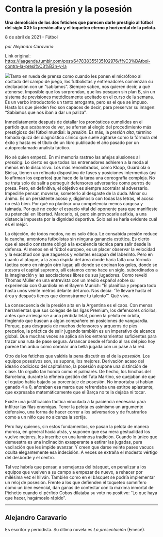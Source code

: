 # Contra la presión y la posesión

**Una demolición de los dos fetiches que parecen darle prestigio al fútbol del siglo XXI: la presión alta y el toqueteo eterno y horizontal de la pelota.**

8 de abril de 2021 - Fútbol

_por Alejandro Caravario_

Link original: https://laagenda.tumblr.com/post/647838355135102976/f%C3%BAtbol-contra-la-presi%C3%B3n-y-la

![](https://64.media.tumblr.com/b079396e1c047290783449532fd4befa/6827725161e8f21b-47/s500x750/cb2de55a67583d5c60f4cdb261b980a8f4edb44d.jpg)Tanto en rueda de prensa como cuando les ponen el micrófono al costado del
campo de juego, los futbolistas y entrenadores comienzan su declaración con un
“sabíamos”. Siempre saben, nos quieren decir, a qué atenerse. Imposible que los
sorprendan, que los pesquen sin plan B, sin un sistema de previsiones
metódicamente aceitado en el curso de la semana. Es un verbo introductorio un
tanto arrogante, pero es el que se impuso. Hasta los que pierden feo son
capaces de decir, para preservar su imagen: “Sabíamos que nos iban a dar un
paliza”. 

Inmediatamente después de detallar los pronósticos cumplidos en el
partido que acabamos de ver, se aferran al elogio del procedimiento más
prestigioso del fútbol mundial: la *presión*.
Es más, la *presión alta*, término
tomado quizá del diagnóstico clínico que suele agitarse como la fórmula del
éxito y hasta es el título de un libro publicado el año pasado por un
autoproclamado analista táctico. 

No sé quien empezó. En mi memoria rastreo las añejas alusiones al *pressing*. Lo cierto es que todos los
entrenadores adhieren a la moda al menos en lo discursivo. Los más renombrados,
como Klopp, Guardiola o Bielsa, tienen un refinado dispositivo de fases y
posiciones intermedias (así lo afirman los expertos) que hace de la tarea una
coreografía compleja. No se trata solo de salir a perseguir defensores
adversarios como perros de presa. Pero, en definitiva, el objetivo es siempre
acorralar al adversario. Impedirle pensar, moverse, someterlo al desgaste de la
duda. Minar su ánimo. Es un persistente acoso y, digámoslo con todas las
letras, el acoso no está bien. Por qué no plantear una competencia menos
cargosa y taimada. Por qué no ceder el espacio vital del oponente para que
manifieste su potencial en libertad. Marcarlo, sí, pero sin provocarle asfixia,
a una distancia impuesta por la dignidad deportiva. Solo así se haría evidente
cuál es el mejor. 

La objeción, de todos modos, no es solo ética. Le consabida presión
reduce la cancha, amontona futbolistas sin ninguna ganancia estética. Es cierto
que el asedio constante obligó a la excelencia técnica para salir desde la
defensa. Al menos en el fútbol europeo, es un placer observar la velocidad y la
exactitud con que zagueros y volantes escapan del laberinto. Pero en cuanto al
ataque, a la zona ríspida del área donde haría falta una fórmula táctica como
en ningún otro lugar, allí donde se cocinan los goles, donde se atesora el
capital supremo, allí estamos como hace un siglo, subordinados a la imaginación
y las asociaciones libres de sus jugadores. Como reveló Thomas Müller en una
entrevista con un medio español sobre su experiencia con Guardiola en el Bayern
Munich: “Él planifica y prepara todo hasta unos veinte metros delante del arco.
Nos decía: ‘Te llevaré hasta el área y después tienes que demostrarme tu
talento’”. Qué vivo. 

La consecuencia de la presión alta en la Argentina es el caos. Con menos
herramientas que sus colegas de las ligas Premium, los defensores criollos,
antes que arriesgarse a una pérdida letal, ponen la pelota en órbita, fingiendo
que buscan a algún compañero en posiciones de vanguardia. Porque, para
desgracia de muchos defensores y arqueros de pies precarios, la práctica de
salir jugando también es un imperativo de alcance global. Que muchas veces se
aplica sin los entrenamientos suficientes para trazar una ruta de pase segura.
Arrancar desde el fondo al ras del piso hoy parece tan arduo como coronar una
bella jugada con un pase a la red. 

Otro de los fetiches que valdría la pena discutir es el de la *posesión*. Los equipos posesivos son, se
supone, los mejores. Derivación acaso del ideario codicioso del capitalismo, la
posesión supone una distinción de clase. Un orgullo tan hondo como el palmarés.
De hecho, los hinchas del Barcelona, durante la efímera gestión del Tata
Martino, se quejaban de que el equipo había bajado su porcentaje de posesión.
No importaba si habían ganado 4 a 0, añoraban esa marca que refrendaba una
estirpe aplastante, que expresaba matemáticamente que el Barça no te la dejaba ni
tocar. 

Existe una justificación táctica vinculada a la paciencia necesaria para
infiltrar las filas enemigas. Tener la pelota es asimismo un argumento
defensivo, una forma de hacer correr a los adversarios y de frustrarlos como a
un niño que no alcanza la sortija. 

Pero hay quienes, sin estos fundamentos, se pasan la pelota de manera
morosa, en general hacia atrás, y suponen que esa mera gestualidad los vuelve
mejores, los inscribe en una luminosa tradición. Cuando lo único que demuestra
es una inclinación exasperante a estirar las jugadas, pura vacilación que les
impide avanzar. Y creen que darse veinte pases vacuos oculta elegantemente esa
indecisión. A veces se extraña el modesto vértigo del desborde y el centro.

Tal vez habría que pensar, a semejanza del básquet, en penalizar a los
equipos que vuelven a su campo a empezar de nuevo, a rehacer por milésima vez
el hilván. También como en el básquet se podría implementar un reloj de
posesión. Frente a los que defienden el toqueteo somnífero como un bien
esencial, dan ganas de contestar con la máxima inmortal de Pichetto cuando el
pérfido Cobos dilataba su voto no positivo: “Lo que haya que hacer, hagámoslo
rápido”.    



---

Alejandro Caravario
-------------------

 Es escritor y periodista. Su última novela es *La presentación* (Emecé).

